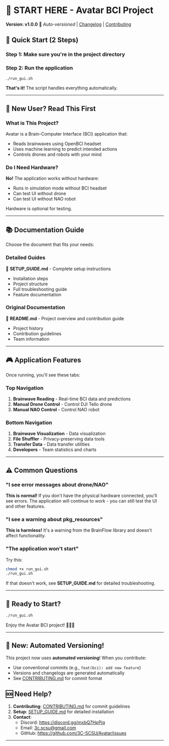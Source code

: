 # 👋 START HERE - Avatar BCI Project

**Version: v1.0.0** 🤖 *Auto-versioned* | [Changelog](CHANGELOG.md) | [Contributing](CONTRIBUTING.md)

## 🎯 Quick Start (2 Steps)

### Step 1: Make sure you're in the project directory

### Step 2: Run the application
```bash
./run_gui.sh
```

**That's it!** The script handles everything automatically.

---

## 📖 New User? Read This First

### What is This Project?
Avatar is a Brain-Computer Interface (BCI) application that:
- Reads brainwaves using OpenBCI headset
- Uses machine learning to predict intended actions
- Controls drones and robots with your mind

### Do I Need Hardware?
**No!** The application works without hardware:
- Runs in simulation mode without BCI headset
- Can test UI without drone
- Can test UI without NAO robot

Hardware is optional for testing.

---

## 📚 Documentation Guide

Choose the document that fits your needs:

### Detailed Guides
📄 **SETUP_GUIDE.md** - Complete setup instructions  
- Installation steps
- Project structure
- Full troubleshooting guide
- Feature documentation

### Original Documentation
📄 **README.md** - Project overview and contribution guide  
- Project history
- Contribution guidelines
- Team information

---

## 🎮 Application Features

Once running, you'll see these tabs:

### Top Navigation
1. **Brainwave Reading** - Real-time BCI data and predictions
2. **Manual Drone Control** - Control DJI Tello drone
3. **Manual NAO Control** - Control NAO robot

### Bottom Navigation
1. **Brainwave Visualization** - Data visualization
2. **File Shuffler** - Privacy-preserving data tools
3. **Transfer Data** - Data transfer utilities
4. **Developers** - Team statistics and charts

---

## ⚠️ Common Questions

### "I see error messages about drone/NAO"
**This is normal!** If you don't have the physical hardware connected, you'll see errors. The application will continue to work - you can still test the UI and other features.

### "I see a warning about pkg_resources"
**This is harmless!** It's a warning from the BrainFlow library and doesn't affect functionality.

### "The application won't start"
Try this:
```bash
chmod +x run_gui.sh
./run_gui.sh
```

If that doesn't work, see **SETUP_GUIDE.md** for detailed troubleshooting.

---

## 🚀 Ready to Start?

```bash
./run_gui.sh
```

Enjoy the Avatar BCI project! 🧠🤖✨

---

## 🤖 New: Automated Versioning!

This project now uses **automated versioning**! When you contribute:
- Use conventional commits (e.g., `feat(bci): add new feature`)
- Versions and changelogs are generated automatically
- See [CONTRIBUTING.md](CONTRIBUTING.md) for commit format

## 🆘 Need Help?

1. **Contributing**: [CONTRIBUTING.md](CONTRIBUTING.md) for commit guidelines
2. **Setup**: [SETUP_GUIDE.md](SETUP_GUIDE.md) for detailed installation
3. **Contact**:
   - Discord: https://discord.gg/mxbQ7HpPjq
   - Email: 3c.scsu@gmail.com
   - GitHub: https://github.com/3C-SCSU/Avatar/issues

---

